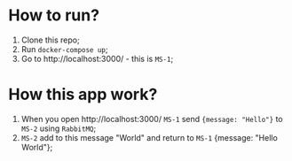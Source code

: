 # How to run?

1. Clone this repo;
2. Run `docker-compose up`;
3. Go to http://localhost:3000/ - this is `MS-1`;

# How this app work?

1. When you open http://localhost:3000/ `MS-1` send `{message: "Hello"}` to `MS-2` using `RabbitMQ`;
2. `MS-2` add to this message "World" and return to `MS-1` {message: "Hello World"};
